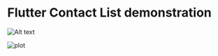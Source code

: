 # Flutter Contact List demonstration


![Alt text](screenshots/flutter_01.png?raw=true "Home Screen")

![plot](./screenshots/flutter_01.png)